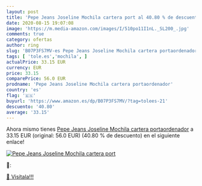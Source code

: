 ```yaml
---
layout: post
title: 'Pepe Jeans Joseline Mochila cartera port al 40.80 % de descuento'
date: 2020-08-15 19:07:08
image: 'https://m.media-amazon.com/images/I/510po11I1nL._SL200_.jpg'
comments: true
category: ofertas
author: ring
slug: 'B07P3FS7MV-es Pepe Jeans Joseline Mochila cartera portaordenador'
tags: [ 'tole.es','mochila', ]
actualPrice: 33.15 EUR
currency: EUR
price: 33.15
comparePrice: 56.0 EUR
prodname: 'Pepe Jeans Joseline Mochila cartera portaordenador'
country: 'es'
flag: '🇪🇸'
buyurl: 'https://www.amazon.es/dp/B07P3FS7MV/?tag=tolees-21'
descuento: '40.80'
average: '33.15'
---
```


Ahora mismo tienes [Pepe Jeans Joseline Mochila cartera portaordenador](https://www.amazon.es/dp/B07P3FS7MV/?tag=tolees-21) a 33.15 EUR (original: 56.0 EUR) (40.80 %  de descuento) en el siguiente enlace!

[![Pepe Jeans Joseline Mochila cartera port](https://m.media-amazon.com/images/I/510po11I1nL._SL200_.jpg)](https://www.amazon.es/dp/B07P3FS7MV/?tag=tolees-21)

🔎:


[🛒 Visítala!!!](https://www.amazon.es/dp/B07P3FS7MV/?tag=tolees-21)
